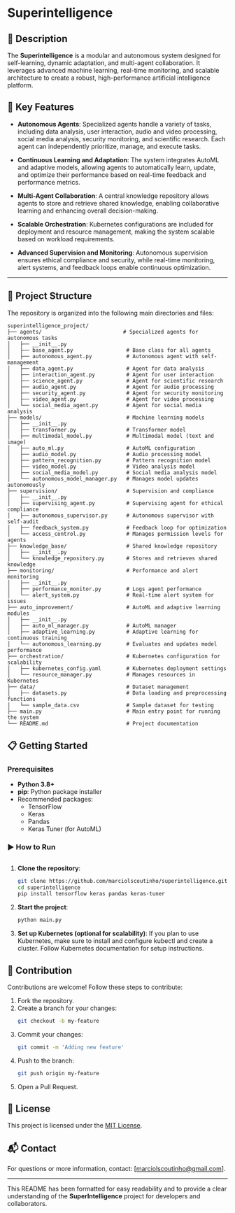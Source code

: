 # Superintelligence

## 📘 Description
The **Superintelligence** is a modular and autonomous system designed for self-learning, dynamic adaptation, and multi-agent collaboration. It leverages advanced machine learning, real-time monitoring, and scalable architecture to create a robust, high-performance artificial intelligence platform.

## 🚀 Key Features

- **Autonomous Agents**: Specialized agents handle a variety of tasks, including data analysis, user interaction, audio and video processing, social media analysis, security monitoring, and scientific research. Each agent can independently prioritize, manage, and execute tasks.
  
- **Continuous Learning and Adaptation**: The system integrates AutoML and adaptive models, allowing agents to automatically learn, update, and optimize their performance based on real-time feedback and performance metrics.
  
- **Multi-Agent Collaboration**: A central knowledge repository allows agents to store and retrieve shared knowledge, enabling collaborative learning and enhancing overall decision-making.
  
- **Scalable Orchestration**: Kubernetes configurations are included for deployment and resource management, making the system scalable based on workload requirements.

- **Advanced Supervision and Monitoring**: Autonomous supervision ensures ethical compliance and security, while real-time monitoring, alert systems, and feedback loops enable continuous optimization.

---

## 📂 Project Structure

The repository is organized into the following main directories and files:

```plaintext
superintelligence_project/
├── agents/                          # Specialized agents for autonomous tasks
│   ├── __init__.py
│   ├── base_agent.py                 # Base class for all agents
│   ├── autonomous_agent.py           # Autonomous agent with self-management
│   ├── data_agent.py                 # Agent for data analysis
│   ├── interaction_agent.py          # Agent for user interaction
│   ├── science_agent.py              # Agent for scientific research
│   ├── audio_agent.py                # Agent for audio processing
│   ├── security_agent.py             # Agent for security monitoring
│   ├── video_agent.py                # Agent for video processing
│   └── social_media_agent.py         # Agent for social media analysis
├── models/                           # Machine learning models
│   ├── __init__.py
│   ├── transformer.py                # Transformer model
│   ├── multimodal_model.py           # Multimodal model (text and image)
│   ├── auto_ml.py                    # AutoML configuration
│   ├── audio_model.py                # Audio processing model
│   ├── pattern_recognition.py        # Pattern recognition model
│   ├── video_model.py                # Video analysis model
│   ├── social_media_model.py         # Social media analysis model
│   └── autonomous_model_manager.py   # Manages model updates autonomously
├── supervision/                      # Supervision and compliance
│   ├── __init__.py
│   ├── supervising_agent.py          # Supervising agent for ethical compliance
│   ├── autonomous_supervisor.py      # Autonomous supervisor with self-audit
│   ├── feedback_system.py            # Feedback loop for optimization
│   └── access_control.py             # Manages permission levels for agents
├── knowledge_base/                   # Shared knowledge repository
│   ├── __init__.py
│   └── knowledge_repository.py       # Stores and retrieves shared knowledge
├── monitoring/                       # Performance and alert monitoring
│   ├── __init__.py
│   ├── performance_monitor.py        # Logs agent performance
│   └── alert_system.py               # Real-time alert system for issues
├── auto_improvement/                 # AutoML and adaptive learning modules
│   ├── __init__.py
│   ├── auto_ml_manager.py            # AutoML manager
│   ├── adaptive_learning.py          # Adaptive learning for continuous training
│   └── autonomous_learning.py        # Evaluates and updates model performance
├── orchestration/                    # Kubernetes configuration for scalability
│   ├── kubernetes_config.yaml        # Kubernetes deployment settings
│   └── resource_manager.py           # Manages resources in Kubernetes
├── data/                             # Dataset management
│   ├── datasets.py                   # Data loading and preprocessing functions
│   └── sample_data.csv               # Sample dataset for testing
├── main.py                           # Main entry point for running the system
└── README.md                         # Project documentation
```
## 📋 Getting Started

### Prerequisites

- **Python 3.8+**
- **pip**: Python package installer
- Recommended packages:
  - TensorFlow
  - Keras
  - Pandas
  - Keras Tuner (for AutoML)

### ▶️ How to Run

## 
1. **Clone the repository**:
   ```bash
   git clone https://github.com/marciolscoutinho/superintelligence.git
   cd superintelligence
   pip install tensorflow keras pandas keras-tuner
   ```

2. **Start the project**:
   ```bash
   python main.py
   ```
   
3. **Set up Kubernetes (optional for scalability)**:
   If you plan to use Kubernetes, make sure to install and configure kubectl and create a cluster. Follow Kubernetes documentation for setup instructions.
   

## 👥 Contribution
Contributions are welcome! Follow these steps to contribute:

1. Fork the repository.
2. Create a branch for your changes:
   ```bash
   git checkout -b my-feature
   ```
3. Commit your changes:
   ```bash
   git commit -m 'Adding new feature'
   ```
4. Push to the branch:
   ```bash
   git push origin my-feature
   ```
5. Open a Pull Request.

## 📄 License
This project is licensed under the [MIT License](./LICENSE).

## 📬 Contact
For questions or more information, contact: [marciolscoutinho@gmail.com].

---

This README has been formatted for easy readability and to provide a clear understanding of the **SuperIntelligence** project for developers and collaborators.
